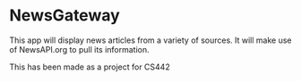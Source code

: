 # NewsGateway
This app will display news articles from a variety of sources.
It will make use of NewsAPI.org to pull its information.

This has been made as a project for CS442